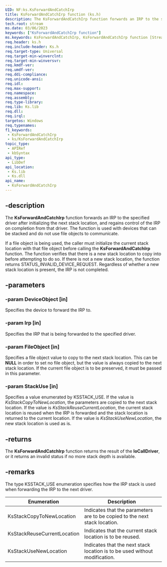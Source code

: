 ```yaml
---
UID: NF:ks.KsForwardAndCatchIrp
title: KsForwardAndCatchIrp function (ks.h)
description: The KsForwardAndCatchIrp function forwards an IRP to the specified driver after initializing the next stack location, and regains control of the IRP on completion from that driver.
tech.root: stream
ms.date: 03/06/2023
keywords: ["KsForwardAndCatchIrp function"]
ms.keywords: KsForwardAndCatchIrp, KsForwardAndCatchIrp function [Streaming Media Devices], ks/KsForwardAndCatchIrp, ksfunc_db5ae1e5-b0c8-4703-866f-a3f060e5ffb3.xml, stream.ksforwardandcatchirp
req.header: ks.h
req.include-header: Ks.h
req.target-type: Universal
req.target-min-winverclnt: 
req.target-min-winversvr: 
req.kmdf-ver: 
req.umdf-ver: 
req.ddi-compliance: 
req.unicode-ansi: 
req.idl: 
req.max-support: 
req.namespace: 
req.assembly: 
req.type-library: 
req.lib: Ks.lib
req.dll: 
req.irql: 
targetos: Windows
req.typenames: 
f1_keywords:
 - KsForwardAndCatchIrp
 - ks/KsForwardAndCatchIrp
topic_type:
 - APIRef
 - kbSyntax
api_type:
 - LibDef
api_location:
 - Ks.lib
 - Ks.dll
api_name:
 - KsForwardAndCatchIrp
---
```


## -description

The **KsForwardAndCatchIrp** function forwards an IRP to the specified driver after initializing the next stack location, and regains control of the IRP on completion from that driver. The function is used with devices that can be stacked and do not use file objects to communicate.

If a file object is being used, the caller must initialize the current stack location with that file object before calling the **KsForwardAndCatchIrp** function. The function verifies that there is a new stack location to copy into before attempting to do so. If there is not a new stack location, the function returns STATUS_INVALID_DEVICE_REQUEST. Regardless of whether a new stack location is present, the IRP is not completed.

## -parameters

### -param DeviceObject [in]

Specifies the device to forward the IRP to.

### -param Irp [in]

Specifies the IRP that is being forwarded to the specified driver.

### -param FileObject [in]

Specifies a file object value to copy to the next stack location. This can be **NULL** in order to set no file object, but the value is always copied to the next stack location. If the current file object is to be preserved, it must be passed in this parameter.

### -param StackUse [in]

Specifies a value enumerated by KSSTACK_USE. If the value is *KsStackCopyToNewLocation*, the parameters are copied to the next stack location. If the value is *KsStackReuseCurrentLocation*, the current stack location is reused when the IRP is forwarded and the stack location is returned to the current location. If the value is *KsStackUseNewLocation*, the new stack location is used as is.

## -returns

The **KsForwardAndCatchIrp** function returns the result of the **IoCallDriver**, or it returns an invalid status if no more stack depth is available.

## -remarks

The type KSSTACK_USE enumeration specifies how the IRP stack is used when forwarding the IRP to the next driver.

| Enumeration | Description |
|---|---|
| KsStackCopyToNewLocation | Indicates that the parameters are to be copied to the next stack location. |
| KsStackReuseCurrentLocation | Indicates that the current stack location is to be reused. |
| KsStackUseNewLocation | Indicates that the next stack location is to be used without modification. |
